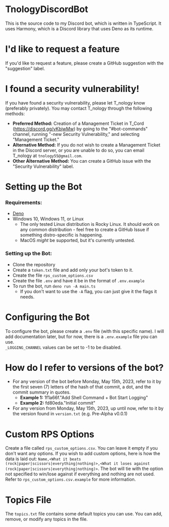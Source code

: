 # TnologyDiscordBot
This is the source code to my Discord bot, which is written in TypeScript. It uses Harmony, which is a Discord library that uses Deno as its runtime.<br>

# I'd like to request a feature
If you'd like to request a feature, please create a GitHub suggestion with the "suggestion" label.<br>


# I found a security vulnerability!
If you have found a security vulnerability, please let T_nology know (preferably privately). You may contact T_nology through the following methods:
- **Preferred Method:** Creation of a Management Ticket in T_Cord (https://discord.gg/vKbjwMw) by going to the "#bot-commands" channel, running "-new Security Vulnerability," and selecting "Management Ticket."<br>
- **Alternative Method:** If you do not wish to create a Management Ticket in the Discord server, or you are unable to do so, you can email T_nology at `tnology55@gmail.com`.<br>
- **Other Alternative Method:** You can create a GitHub issue with the "Security Vulnerability" label.<br>

# Setting up the Bot
### Requirements:
  - [Deno](https://docs.deno.com/runtime/manual/getting_started/installation)
  - Windows 10, Windows 11, or Linux
    - The only tested Linux distribution is Rocky Linux. It should work on any common distribution - feel free to create a GitHub Issue if something distro-specific is happening.
    - MacOS _might_ be supported, but it's currently untested.
### Setting up the Bot:
  - Clone the repository
  - Create a `token.txt` file and add only your bot's token to it.
  - Create the file `rps_custom_options.csv`
  - Create the file `.env` and have it be in the format of `.env.example`
  - To run the bot, run `deno run -A main.ts`
    - If you don't want to use the `-A` flag, you can just give it the flags it needs.

# Configuring the Bot

To configure the bot, please create a `.env` file (with this specific name). I will add documentation later, but for now, there is a `.env.example` file you can use.<br>
`_LOGGING_CHANNEL` values can be set to -1 to be disabled.


# How do I refer to versions of the bot?

- For any version of the bot before Monday, May 15th, 2023, refer to it by the first seven (7) letters of the hash of that commit, a dot, and the commit summary in quotes.
  - **Example 1:** 1f1a66f."Add Shell Command + Bot Start Logging"
  - **Example 2:** fd80eda."Initial commit"
- For any version from Monday, May 15th, 2023, up until now, refer to it by the version found in `version.txt` (e.g. Pre-Alpha v0.0.1)


# Custom RPS Options

Create a file called `rps_custom_options.csv`. You can leave it empty if you don't want any options. If you wish to add custom options, here is how the data is laid out: `Name,<What it beats (rock|paper|scissors|everything|nothing)>,<What it loses against (rock|paper|scissors|everything|nothing)>`. The bot will tie with the option not specified to win/lose against if everything and nothing are not used. Refer to `rps_custom_options.csv.example` for more information.

# Topics File

The `topics.txt` file contains some default topics you can use. You can add, remove, or modify any topics in the file.
